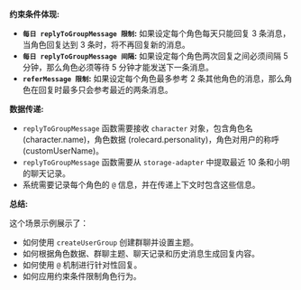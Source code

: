 **约束条件体现:**

*   **`每日 replyToGroupMessage 限制`:** 如果设定每个角色每天只能回复 3 条消息，当角色回复达到 3 条时，将不再回复新的消息。
*   **`每日 replyToGroupMessage 间隔`:** 如果设定每个角色两次回复之间必须间隔 5 分钟，那么角色必须等待 5 分钟才能发送下一条消息。
*   **`referMessage 限制`:** 如果设定每个角色最多参考 2 条其他角色的消息，那么角色在回复时最多只会参考最近的两条消息。

**数据传递:**

*   `replyToGroupMessage` 函数需要接收 `character` 对象，包含角色名 (character.name)，角色数据 (rolecard.personality)，角色对用户的称呼 (customUserName)。
*   `replyToGroupMessage` 函数需要从 `storage-adapter` 中提取最近 10 条和小明的聊天记录。
*   系统需要记录每个角色的 `@` 信息，并在传递上下文时包含这些信息。

**总结:**

这个场景示例展示了：

*   如何使用 `createUserGroup` 创建群聊并设置主题。
*   如何根据角色数据、群聊主题、聊天记录和历史消息生成回复内容。
*   如何使用 `@` 机制进行针对性回复。
*   如何应用约束条件限制角色行为。